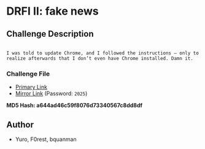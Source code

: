 # DRFI Ⅱ: fake news

## Challenge Description

```

I was told to update Chrome, and I followed the instructions — only to realize afterwards that I don’t even have Chrome installed. Damn it.

```

### Challenge File
- [Primary Link](https://drive.google.com/file/d/1xJaeRz4ivk6QNGPExBb8CG14EIXReBe-/view?usp=sharing)
- [Mirror Link](https://pan.baidu.com/s/1E8h37sUB00bPWgPf2y738A?pwd=2025) (Password: `2025`)

**MD5 Hash: a644ad46c59f8076d73340567c8dd8df**


## Author 
- Yuro, F0rest, bquanman